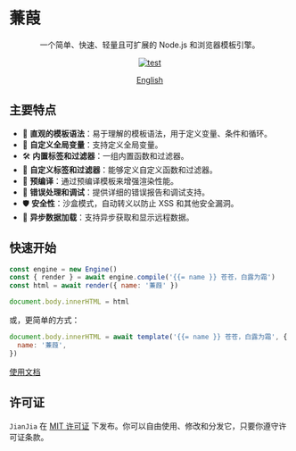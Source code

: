 # 蒹葭

<p align="center">一个简单、快速、轻量且可扩展的 Node.js 和浏览器模板引擎。</p>

<p align="center">
  <a href="https://github.com/vvenv/jianjia/actions/workflows/test.yml"><img src="https://github.com/vvenv/jianjia/actions/workflows/test.yml/badge.svg" alt="test"></a>
</p>

<p align="center">
  <a href="./README.md">English</a>
</p>

## 主要特点

- 📝 **直观的模板语法**：易于理解的模板语法，用于定义变量、条件和循环。
- 🔗 **自定义全局变量**：支持定义全局变量。
- 🛠️ **内置标签和过滤器**：一组内置函数和过滤器。
- 🎨 **自定义标签和过滤器**：能够定义自定义函数和过滤器。
- 🚀 **预编译**：通过预编译模板来增强渲染性能。
- 🐛 **错误处理和调试**：提供详细的错误报告和调试支持。
- 🛡️ **安全性**：沙盒模式，自动转义以防止 XSS 和其他安全漏洞。
- 🛫 **异步数据加载**：支持异步获取和显示远程数据。

## 快速开始

```javascript
const engine = new Engine()
const { render } = await engine.compile('{{= name }} 苍苍，白露为霜')
const html = await render({ name: '蒹葭' })

document.body.innerHTML = html
```

或，更简单的方式：

```javascript
document.body.innerHTML = await template('{{= name }} 苍苍，白露为霜', {
  name: '蒹葭',
})
```

[使用文档](./documentation-zh-CN.md)

## 许可证

`JianJia` 在 [MIT 许可证](https://opensource.org/licenses/MIT) 下发布。你可以自由使用、修改和分发它，只要你遵守许可证条款。
